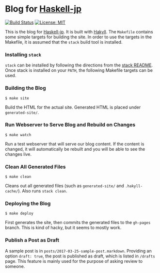 
# Blog for [Haskell-jp](https://haskell.jp)

[![Build Status](https://secure.travis-ci.org/haskell-jp/blog.svg)](http://travis-ci.org/arow-oss/blog)
[![License: MIT](https://img.shields.io/badge/License-MIT-yellow.svg)](https://opensource.org/licenses/MIT)

This is the blog for [Haskell-jp](https://haskell.jp).  It is built with
[Hakyll](http://jaspervdj.be/hakyll/index.html).  The `Makefile` contains some
simple targets for building the site.  In order to use the targets in the
Makefile, it is assumed that the `stack` build tool is installed.

### Installing `stack`

`stack` can be installed by following the directions from the [stack
README](https://github.com/commercialhaskell/stack#how-to-install).  Once stack
is installed on your `PATH`, the following Makefile targets can be used.

### Building the Blog

```
$ make site
```

Build the HTML for the actual site.  Generated HTML is placed under `generated-site/`.

### Run Webserver to Serve Blog and Rebuild on Changes

```
$ make watch
```

Run a test webserver that will serve our blog content.  If the content is
changed, it will automatically be rebuilt and you will be able to see the
changes live.

### Clean All Generated Files

```
$ make clean
```

Cleans out all generated files (such as `generated-site/` and `.hakyll-cache/`).  Also runs
`stack clean`.

### Deploying the Blog

```
$ make deploy
```

First generates the site, then commits the generated files to the `gh-pages`
branch.  This is kind of hacky, but it seems to mostly work.

### Publish a Post as Draft

A sample post is in `posts/2017-03-25-sample-post.markdown`.
Providing an option `draft: true`, the post is published as draft, which is listed in `/drafts` page.
This feature is mainly used for the purpose of asking review to someone.
